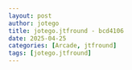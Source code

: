 ```yaml
---
layout: post
author: jotego
title: jotego.jtfround - bcd4106
date: 2025-04-25
categories: [Arcade, jtfround]
tags: [jotego.jtfround]
---
```


